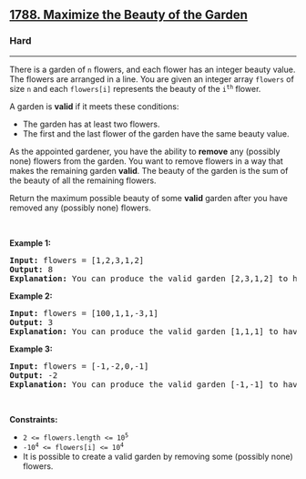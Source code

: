 <h2><a href="https://leetcode.com/problems/maximize-the-beauty-of-the-garden/">1788. Maximize the Beauty of the Garden</a></h2><h3>Hard</h3><hr><div><p>There is a garden of <code>n</code> flowers, and each flower has an integer beauty value. The flowers are arranged in a line. You are given an integer array <code>flowers</code> of size <code>n</code> and each <code>flowers[i]</code> represents the beauty of the <code>i<sup>th</sup></code> flower.</p>

<p>A garden is <strong>valid</strong> if it meets these conditions:</p>

<ul>
	<li>The garden has at least two flowers.</li>
	<li>The first and the last flower of the garden have the same beauty value.</li>
</ul>

<p>As the appointed gardener, you have the ability to <strong>remove</strong> any (possibly none) flowers from the garden. You want to remove flowers in a way that makes the remaining garden <strong>valid</strong>. The beauty of the garden is the sum of the beauty of all the remaining flowers.</p>

<p>Return the maximum possible beauty of some <strong>valid</strong> garden after you have removed any (possibly none) flowers.</p>

<p>&nbsp;</p>
<p><strong>Example 1:</strong></p>

<pre><strong>Input:</strong> flowers = [1,2,3,1,2]
<strong>Output:</strong> 8
<strong>Explanation:</strong> You can produce the valid garden [2,3,1,2] to have a total beauty of 2 + 3 + 1 + 2 = 8.</pre>

<p><strong>Example 2:</strong></p>

<pre><strong>Input:</strong> flowers = [100,1,1,-3,1]
<strong>Output:</strong> 3
<strong>Explanation:</strong> You can produce the valid garden [1,1,1] to have a total beauty of 1 + 1 + 1 = 3.
</pre>

<p><strong>Example 3:</strong></p>

<pre><strong>Input:</strong> flowers = [-1,-2,0,-1]
<strong>Output:</strong> -2
<strong>Explanation:</strong> You can produce the valid garden [-1,-1] to have a total beauty of -1 + -1 = -2.
</pre>

<p>&nbsp;</p>
<p><strong>Constraints:</strong></p>

<ul>
	<li><code>2 &lt;= flowers.length &lt;= 10<sup>5</sup></code></li>
	<li><code>-10<sup>4</sup> &lt;= flowers[i] &lt;= 10<sup>4</sup></code></li>
	<li>It is possible to create a valid garden by removing some (possibly none) flowers.</li>
</ul></div>